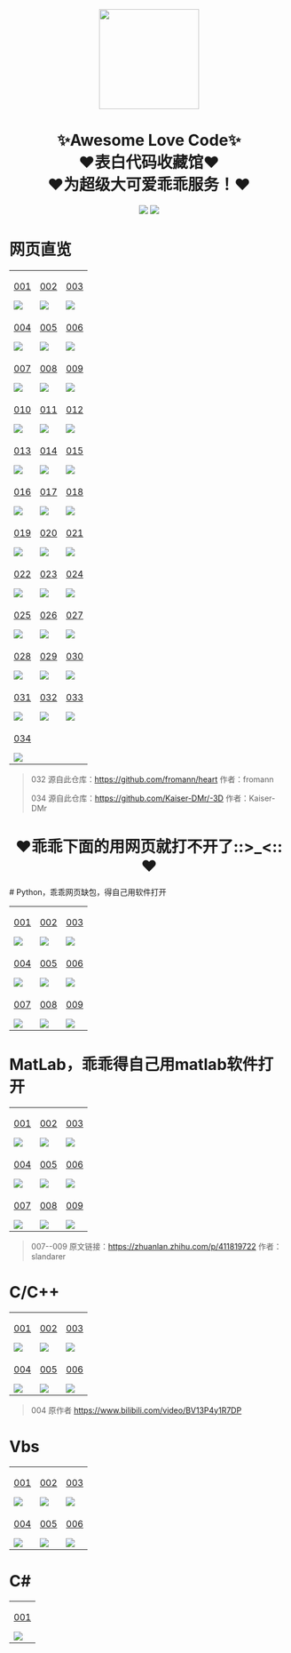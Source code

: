 <div align="center">
    <img  width=180 src="https://cdn.jsdelivr.net/gh/da-keai/Awesome-Love-Code/assets/logo.png"/>
    <h1>✨Awesome Love Code✨<br>❤️表白代码收藏馆❤️<br>❤️为超级大可爱乖乖服务！❤️</h1> 
</div>

<p align="center">
    <img src="https://img.shields.io/github/stars/da-keai/Awesome-Love-Code">
    <img src="https://img.shields.io/badge/License-MIT-green">
</p>

# 网页直览
<table align="center">
    <!-- 第一行 -->
    <tr>
    <td valign="top">
        <a target="_blank" href="https://da-keai.github.io/Awesome-Love-Code/Web/001">
            <p align="center">001</p>
            <img src="https://cdn.jsdelivr.net/gh/da-keai/Awesome-Love-Code/assets/img/web/001.jpg"/>
        </a>
    </td>
    <td valign="top">
        <a target="_blank" href="https://da-keai.github.io/Awesome-Love-Code/Web/002">
            <p align="center">002</p>
            <img src="https://cdn.jsdelivr.net/gh/da-keai/Awesome-Love-Code/assets/img/web/002.jpg"/>
        </a>
    </td>
    <td valign="top">
        <a target="_blank" href="https://da-keai.github.io/Awesome-Love-Code/Web/003">
            <p align="center">003</p>
            <img src="https://cdn.jsdelivr.net/gh/da-keai/Awesome-Love-Code/assets/img/web/003.jpg"/>
        </a>
    </td>
    </tr>
    <!-- 第二行 -->
    <tr>
    <td valign="top">
        <a target="_blank" href="https://da-keai.github.io/Awesome-Love-Code/Web/004">
            <p align="center">004</p>
            <img src="https://cdn.jsdelivr.net/gh/da-keai/Awesome-Love-Code/assets/img/web/004.jpg"/>
        </a>
    </td>
    <td valign="top">
        <a target="_blank" href="https://da-keai.github.io/Awesome-Love-Code/Web/005">
            <p align="center">005</p>
            <img src="https://cdn.jsdelivr.net/gh/da-keai/Awesome-Love-Code/assets/img/web/005.jpg"/>
        </a>
    </td>
    <td valign="top">
        <a target="_blank" href="https://da-keai.github.io/Awesome-Love-Code/Web/006">
            <p align="center">006</p>
            <img src="https://cdn.jsdelivr.net/gh/da-keai/Awesome-Love-Code/assets/img/web/006.jpg"/>
        </a>
    </td>
    </tr>
    <!-- 第三行 -->
    <tr>
    <td valign="top">
        <a target="_blank" href="https://da-keai.github.io/Awesome-Love-Code/Web/007">
            <p align="center">007</p>
            <img src="https://cdn.jsdelivr.net/gh/da-keai/Awesome-Love-Code/assets/img/web/007.jpg"/>
        </a>
    </td>
    <td valign="top">
        <a target="_blank" href="https://da-keai.github.io/Awesome-Love-Code/Web/008">
            <p align="center">008</p>
            <img src="https://cdn.jsdelivr.net/gh/da-keai/Awesome-Love-Code/assets/img/web/008.jpg"/>
        </a>
    </td>
    <td valign="top">
        <a target="_blank" href="https://da-keai.github.io/Awesome-Love-Code/Web/009">
            <p align="center">009</p>
            <img src="https://cdn.jsdelivr.net/gh/da-keai/Awesome-Love-Code/assets/img/web/009.jpg"/>
        </a>
    </td>
    </tr>
    <!-- 第四行 -->
    <tr>
    <td valign="top">
        <a target="_blank" href="https://da-keai.github.io/Awesome-Love-Code/Web/010">
            <p align="center">010</p>
            <img src="https://cdn.jsdelivr.net/gh/da-keai/Awesome-Love-Code/assets/img/web/010.jpg"/>
        </a>
    </td>
    <td valign="top">
        <a target="_blank" href="https://da-keai.github.io/Awesome-Love-Code/Web/011">
            <p align="center">011</p>
            <img src="https://cdn.jsdelivr.net/gh/da-keai/Awesome-Love-Code/assets/img/web/011.jpg"/>
        </a>
    </td>
    <td valign="top">
        <a target="_blank" href="https://da-keai.github.io/Awesome-Love-Code/Web/012">
            <p align="center">012</p>
            <img src="https://cdn.jsdelivr.net/gh/da-keai/Awesome-Love-Code/assets/img/web/012.jpg"/>
        </a>
    </td>
    </tr>
    <!-- 第五行 -->
    <tr>
    <td valign="top">
        <a target="_blank" href="https://da-keai.github.io/Awesome-Love-Code/Web/013">
            <p align="center">013</p>
            <img src="https://cdn.jsdelivr.net/gh/da-keai/Awesome-Love-Code/assets/img/web/013.jpg"/>
        </a>
    </td>
    <td valign="top">
        <a target="_blank" href="https://da-keai.github.io/Awesome-Love-Code/Web/014">
            <p align="center">014</p>
            <img src="https://cdn.jsdelivr.net/gh/da-keai/Awesome-Love-Code/assets/img/web/014.jpg"/>
        </a>
    </td>
    <td valign="top">
        <a target="_blank" href="https://da-keai.github.io/Awesome-Love-Code/Web/015">
            <p align="center">015</p>
            <img src="https://cdn.jsdelivr.net/gh/da-keai/Awesome-Love-Code/assets/img/web/015.jpg"/>
        </a>
    </td>
    </tr>
    <!-- 第六行 -->
    <tr>
    <td valign="top">
        <a target="_blank" href="https://da-keai.github.io/Awesome-Love-Code/Web/016">
            <p align="center">016</p>
            <img src="https://cdn.jsdelivr.net/gh/da-keai/Awesome-Love-Code/assets/img/web/016.jpg"/>
        </a>
    </td>
    <td valign="top">
        <a target="_blank" href="https://da-keai.github.io/Awesome-Love-Code/Web/017">
            <p align="center">017</p>
            <img src="https://cdn.jsdelivr.net/gh/da-keai/Awesome-Love-Code/assets/img/web/017.jpg"/>
        </a>
    </td>
    <td valign="top">
        <a target="_blank" href="https://da-keai.github.io/Awesome-Love-Code/Web/018">
            <p align="center">018</p>
            <img src="https://cdn.jsdelivr.net/gh/da-keai/Awesome-Love-Code/assets/img/web/018.jpg"/>
        </a>
    </td>
    </tr>
    <!-- 第七行 -->
    <tr>
    <td valign="top">
        <a target="_blank" href="https://da-keai.github.io/Awesome-Love-Code/Web/019">
            <p align="center">019</p>
            <img src="https://cdn.jsdelivr.net/gh/da-keai/Awesome-Love-Code/assets/img/web/019.jpg"/>
        </a>
    </td>
    <td valign="top">
        <a target="_blank" href="https://da-keai.github.io/Awesome-Love-Code/Web/020">
            <p align="center">020</p>
            <img src="https://cdn.jsdelivr.net/gh/da-keai/Awesome-Love-Code/assets/img/web/020.jpg"/>
        </a>
    </td>
    <td valign="top">
        <a target="_blank" href="https://da-keai.github.io/Awesome-Love-Code/Web/021">
            <p align="center">021</p>
            <img src="https://cdn.jsdelivr.net/gh/da-keai/Awesome-Love-Code/assets/img/web/021.jpg"/>
        </a>
    </td>
    </tr>
    <!-- 第八行 -->
    <tr>
    <td valign="top">
        <a target="_blank" href="https://da-keai.github.io/Awesome-Love-Code/Web/022">
            <p align="center">022</p>
            <img src="https://cdn.jsdelivr.net/gh/da-keai/Awesome-Love-Code/assets/img/web/022.jpg"/>
        </a>
    </td>
    <td valign="top">
        <a target="_blank" href="https://da-keai.github.io/Awesome-Love-Code/Web/023">
            <p align="center">023</p>
            <img src="https://cdn.jsdelivr.net/gh/da-keai/Awesome-Love-Code/assets/img/web/023.jpg"/>
        </a>
    </td>
    <td valign="top">
        <a target="_blank" href="https://da-keai.github.io/Awesome-Love-Code/Web/024">
            <p align="center">024</p>
            <img src="https://cdn.jsdelivr.net/gh/da-keai/Awesome-Love-Code/assets/img/web/024.jpg"/>
        </a>
    </td>
    </tr>
    <!-- 第九行 -->
    <tr>
    <td valign="top">
        <a target="_blank" href="https://da-keai.github.io/Awesome-Love-Code/Web/025">
            <p align="center">025</p>
            <img src="https://cdn.jsdelivr.net/gh/da-keai/Awesome-Love-Code/assets/img/web/025.jpg"/>
        </a>
    </td>
    <td valign="top">
        <a target="_blank" href="https://da-keai.github.io/Awesome-Love-Code/Web/026">
            <p align="center">026</p>
            <img src="https://cdn.jsdelivr.net/gh/da-keai/Awesome-Love-Code/assets/img/web/026.jpg"/>
        </a>
    </td>
    <td valign="top">
        <a target="_blank" href="https://da-keai.github.io/Awesome-Love-Code/Web/027">
            <p align="center">027</p>
            <img src="https://cdn.jsdelivr.net/gh/da-keai/Awesome-Love-Code/assets/img/web/027.jpg"/>
        </a>
    </td>
    </tr>
    <!-- 第十行 -->
    <tr>
    <td valign="top">
        <a target="_blank" href="https://da-keai.github.io/Awesome-Love-Code/Web/028">
            <p align="center">028</p>
            <img src="https://cdn.jsdelivr.net/gh/da-keai/Awesome-Love-Code/assets/img/web/028.jpg"/>
        </a>
    </td>
    <td valign="top">
        <a target="_blank" href="https://da-keai.github.io/Awesome-Love-Code/Web/029">
            <p align="center">029</p>
            <img src="https://cdn.jsdelivr.net/gh/da-keai/Awesome-Love-Code/assets/img/web/029.jpg"/>
        </a>
    </td>
    <td valign="top">
        <a target="_blank" href="https://da-keai.github.io/Awesome-Love-Code/Web/030">
            <p align="center">030</p>
            <img src="https://cdn.jsdelivr.net/gh/da-keai/Awesome-Love-Code/assets/img/web/030.jpg"/>
        </a>
    </td>
    </tr>
    <!-- 第十一行 -->
    <tr>
        <td valign="top">
        <a target="_blank" href="https://da-keai.github.io/Awesome-Love-Code/Web/031">
            <p align="center">031</p>
            <img src="https://cdn.jsdelivr.net/gh/da-keai/Awesome-Love-Code/assets/img/web/031.png"/>
        </a>
    </td>
    <td valign="top">
        <a target="_blank" href="https://da-keai.github.io/Awesome-Love-Code/Web/032">
            <p align="center">032</p>
            <img src="https://cdn.jsdelivr.net/gh/da-keai/Awesome-Love-Code/assets/img/web/032.png"/>
        </a>
    </td>
    <td valign="top">
        <a target="_blank" href="https://da-keai.github.io/Awesome-Love-Code/Web/033">
            <p align="center">033</p>
            <img src="https://cdn.jsdelivr.net/gh/da-keai/Awesome-Love-Code/assets/img/web/033.png"/>
        </a>
    </td>
    </tr>
    <!-- 第十一行 -->
    <tr>
        <td valign="top">
        <a target="_blank" href="https://da-keai.github.io/Awesome-Love-Code/Web/034">
            <p align="center">034</p>
            <img src="https://cdn.jsdelivr.net/gh/da-keai/Awesome-Love-Code/assets/img/web/034.png"/>
        </a>
    </td>
    </tr>
</table>

>  032 源自此仓库：https://github.com/fromann/heart  作者：fromann
> 
>  034 源自此仓库：https://github.com/Kaiser-DMr/-3D  作者：Kaiser-DMr
<div align="center">
    <h1>❤️乖乖下面的用网页就打不开了::>_<::❤️</h1> 
</div>
# Python，乖乖网页缺包，得自己用软件打开

<table align="center">
    <!-- 第一行 -->
    <tr>
    <td valign="top">
        <a target="_blank" href="https://github.com/da-keai/Awesome-Love-Code/tree/main/Python/001">
            <p align="center">001</p>
            <img src="https://cdn.jsdelivr.net/gh/da-keai/Awesome-Love-Code/assets/img/python/001.jpg"/>
        </a>
    </td>
    <td valign="top">
        <a target="_blank" href="https://github.com/da-keai/Awesome-Love-Code/tree/main/Python/002">
            <p align="center">002</p>
            <img src="https://cdn.jsdelivr.net/gh/da-keai/Awesome-Love-Code/assets/img/python/002.jpg"/>
        </a>
    </td>
    <td valign="top">
        <a target="_blank" href="https://github.com/da-keai/Awesome-Love-Code/tree/main/Python/003">
            <p align="center">003</p>
            <img src="https://cdn.jsdelivr.net/gh/da-keai/Awesome-Love-Code/assets/img/python/003.jpg"/>
        </a>
    </td>
    </tr>
    <!-- 第二行 -->
    <tr>
    <td valign="top">
        <a target="_blank" href="https://github.com/da-keai/Awesome-Love-Code/tree/main/Python/004">
            <p align="center">004</p>
            <img src="https://cdn.jsdelivr.net/gh/da-keai/Awesome-Love-Code/assets/img/python/004.jpg"/>
        </a>
    </td>
    <td valign="top">
        <a target="_blank" href="https://github.com/da-keai/Awesome-Love-Code/tree/main/Python/005">
            <p align="center">005</p>
            <img src="https://cdn.jsdelivr.net/gh/da-keai/Awesome-Love-Code/assets/img/python/005.jpg"/>
        </a>
    </td>
    <td valign="top">
        <a target="_blank" href="https://github.com/da-keai/Awesome-Love-Code/tree/main/Python/006">
            <p align="center">006</p>
            <img src="https://cdn.jsdelivr.net/gh/da-keai/Awesome-Love-Code/assets/img/python/006.jpg"/>
        </a>
    </td>
    </tr>
    <!-- 第三行 -->
    <tr>
    <td valign="top">
        <a target="_blank" href="https://github.com/da-keai/Awesome-Love-Code/tree/main/Python/007">
            <p align="center">007</p>
            <img src="https://cdn.jsdelivr.net/gh/da-keai/Awesome-Love-Code/assets/img/python/007.jpg"/>
        </a>
    </td>
    <td valign="top">
        <a target="_blank" href="https://github.com/da-keai/Awesome-Love-Code/tree/main/Python/008">
            <p align="center">008</p>
            <img src="https://cdn.jsdelivr.net/gh/da-keai/Awesome-Love-Code/assets/img/python/008.png"/>
        </a>
    </td>
    <td valign="top">
        <a target="_blank" href="https://github.com/da-keai/Awesome-Love-Code/tree/main/Python/009">
            <p align="center">009</p>
            <img src="https://cdn.jsdelivr.net/gh/da-keai/Awesome-Love-Code/assets/img/python/009.png"/>
        </a>
    </td>
    </tr>
</table>

# MatLab，乖乖得自己用matlab软件打开


<table align="center">
    <!-- 第一行 -->
    <tr>
    <td valign="top">
        <a target="_blank" href="https://github.com/da-keai/Awesome-Love-Code/tree/main/MatLab/001">
            <p align="center">001</p>
            <img src="https://cdn.jsdelivr.net/gh/da-keai/Awesome-Love-Code/assets/img/matlab/001.jpg"/>
        </a>
    </td>
    <td valign="top">
        <a target="_blank" href="https://github.com/da-keai/Awesome-Love-Code/tree/main/MatLab/002">
            <p align="center">002</p>
            <img src="https://cdn.jsdelivr.net/gh/da-keai/Awesome-Love-Code/assets/img/matlab/002.gif"/>
        </a>
    </td>
    <td valign="top">
        <a target="_blank" href="https://github.com/da-keai/Awesome-Love-Code/tree/main/MatLab/003">
            <p align="center">003</p>
            <img src="https://cdn.jsdelivr.net/gh/da-keai/Awesome-Love-Code/assets/img/matlab/003.jpg"/>
        </a>
    </td>
    </tr>
    <!-- 第二行 -->
    <tr>
    <td valign="top">
        <a target="_blank" href="https://github.com/da-keai/Awesome-Love-Code/tree/main/MatLab/004">
            <p align="center">004</p>
            <img src="https://cdn.jsdelivr.net/gh/da-keai/Awesome-Love-Code/assets/img/matlab/004.jpg"/>
        </a>
    </td>
    <td valign="top">
        <a target="_blank" href="https://github.com/da-keai/Awesome-Love-Code/tree/main/MatLab/005">
            <p align="center">005</p>
            <img src="https://cdn.jsdelivr.net/gh/da-keai/Awesome-Love-Code/assets/img/matlab/005.jpg"/>
        </a>
    </td>
    <td valign="top">
        <a target="_blank" href="https://github.com/da-keai/Awesome-Love-Code/tree/main/MatLab/006">
            <p align="center">006</p>
            <img src="https://cdn.jsdelivr.net/gh/da-keai/Awesome-Love-Code/assets/img/matlab/006.jpg"/>
        </a>
    </td>
    </tr>
    <!-- 第三行 -->
    <tr>
    <td valign="top">
        <a target="_blank" href="https://github.com/da-keai/Awesome-Love-Code/tree/main/MatLab/007">
            <p align="center">007</p>
            <img src="https://cdn.jsdelivr.net/gh/da-keai/Awesome-Love-Code/assets/img/matlab/007.jpg"/>
        </a>
    </td>
    <td valign="top">
        <a target="_blank" href="https://github.com/da-keai/Awesome-Love-Code/tree/main/MatLab/008">
            <p align="center">008</p>
            <img src="https://cdn.jsdelivr.net/gh/da-keai/Awesome-Love-Code/assets/img/matlab/008.jpg"/>
        </a>
    </td>
    <td valign="top">
        <a target="_blank" href="https://github.com/da-keai/Awesome-Love-Code/tree/main/MatLab/009">
            <p align="center">009</p>
            <img src="https://cdn.jsdelivr.net/gh/da-keai/Awesome-Love-Code/assets/img/matlab/009.jpg"/>
        </a>
    </td>
    </tr>
</table>

> 007--009  原文链接：https://zhuanlan.zhihu.com/p/411819722  作者：slandarer

# C/C++

<table >
    <!-- 第一行 -->
    <tr>
    <td valign="top">
        <a target="_blank" href="https://github.com/da-keai/Awesome-Love-Code/tree/main/C/001">
            <p align="center">001</p>
            <img src="https://cdn.jsdelivr.net/gh/da-keai/Awesome-Love-Code/assets/img/c/001.png"/>
        </a>
    </td>
    <td valign="top">
        <a target="_blank" href="https://github.com/da-keai/Awesome-Love-Code/tree/main/C/002">
            <p align="center">002</p>
            <img src="https://cdn.jsdelivr.net/gh/da-keai/Awesome-Love-Code/assets/img/c/002.png"/>
        </a>
    </td>
    <td valign="top">
        <a target="_blank" href="https://github.com/da-keai/Awesome-Love-Code/tree/main/C/003">
            <p align="center">003</p>
            <img src="https://cdn.jsdelivr.net/gh/da-keai/Awesome-Love-Code/assets/img/c/003.png"/>
        </a>
    </td>
    </tr>
    <!-- 第二行 -->
    <tr>
    <td valign="top">
        <a target="_blank" href="https://github.com/da-keai/love">
            <p align="center">004</p>
            <img src="https://cdn.jsdelivr.net/gh/da-keai/Awesome-Love-Code/assets/img/c/004.png"/>
        </a>
    </td>
    <td valign="top">
        <a target="_blank" href="https://github.com/da-keai/meteor">
            <p align="center">005</p>
            <img src="https://cdn.jsdelivr.net/gh/da-keai/Awesome-Love-Code/assets/img/c/005.png"/>
        </a>
    </td>
    <td valign="top">
        <a target="_blank" href="https://github.com/da-keai/fireworks">
            <p align="center">006</p>
            <img src="https://cdn.jsdelivr.net/gh/da-keai/Awesome-Love-Code/assets/img/c/006.png"/>
        </a>
    </td>
    </tr>
</table>

> 004 原作者 https://www.bilibili.com/video/BV13P4y1R7DP

# Vbs

<table >
    <!-- 第一行 -->
    <tr>
    <td valign="top">
        <a target="_blank" href="https://github.com/da-keai/Awesome-Love-Code/tree/main/Vbs/001">
            <p align="center">001</p>
            <img src="https://cdn.jsdelivr.net/gh/da-keai/Awesome-Love-Code/assets/img/vbs/001.gif"/>
        </a>
    </td>
    <td valign="top">
        <a target="_blank" href="https://github.com/da-keai/Awesome-Love-Code/tree/main/Vbs/002">
            <p align="center">002</p>
            <img src="https://cdn.jsdelivr.net/gh/da-keai/Awesome-Love-Code/assets/img/vbs/002.gif"/>
        </a>
    </td>
    <td valign="top">
        <a target="_blank" href="https://github.com/da-keai/Awesome-Love-Code/tree/main/Vbs/003">
            <p align="center">003</p>
            <img src="https://cdn.jsdelivr.net/gh/da-keai/Awesome-Love-Code/assets/img/vbs/003.gif"/>
        </a>
    </td>
    </tr>
    <!-- 第二行 -->
    <tr>
    <td valign="top">
        <a target="_blank" href="https://github.com/da-keai/Awesome-Love-Code/tree/main/Vbs/004">
            <p align="center">004</p>
            <img src="https://cdn.jsdelivr.net/gh/da-keai/Awesome-Love-Code/assets/img/vbs/004.gif"/>
        </a>
    </td>
    <td valign="top">
        <a target="_blank" href="https://github.com/da-keai/Awesome-Love-Code/tree/main/Vbs/005">
            <p align="center">005</p>
            <img src="https://cdn.jsdelivr.net/gh/da-keai/Awesome-Love-Code/assets/img/vbs/005.gif"/>
        </a>
    </td>
    <td valign="top">
        <a target="_blank" href="https://github.com/da-keai/Awesome-Love-Code/tree/main/Vbs/006">
            <p align="center">006</p>
            <img src="https://cdn.jsdelivr.net/gh/da-keai/Awesome-Love-Code/assets/img/vbs/006.png"/>
        </a>
    </td>
    </tr>
</table>

# C#

<table align="center">
    <!-- 第一行 -->
    <tr>
    <td valign="top">
        <a target="_blank" href="https://github.com/da-keai/Be-My-Girlfriend">
            <p align="center">001</p>
            <img src="https://cdn.jsdelivr.net/gh/da-keai/Awesome-Love-Code/assets/img/csharp/001.gif"/>
        </a>
    </td>
    </tr>
</table>





